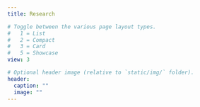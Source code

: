 ```yaml
---
title: Research

# Toggle between the various page layout types.
#   1 = List
#   2 = Compact
#   3 = Card
#   5 = Showcase
view: 3

# Optional header image (relative to `static/img/` folder).
header:
  caption: ""
  image: ""
---
```

